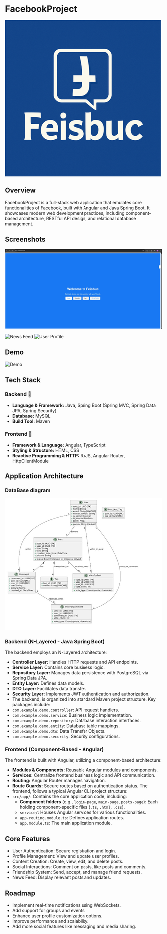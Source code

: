 # FacebookProject

<a href="https://github.com/tomageorge0421/FacebookProject">
  <img src="feisbuc.png" alt="Logo" width="500"/>
</a>


## Overview

FacebookProject is a full-stack web application that emulates core functionalities of Facebook, built with Angular and Java Spring Boot. It showcases modern web development practices, including component-based architecture, RESTful API design, and relational database management.

## Screenshots

<a href="https://github.com/tomageorge0421/FacebookProject">
  <img src="login.jpg" alt="Logo" width="700"/>
</a>

![News Feed](feed.png)
![User Profile](profile.png)

## Demo

![Demo](demo.gif)

## Tech Stack

### Backend 🚀
- **Language & Framework:** Java, Spring Boot (Spring MVC, Spring Data JPA, Spring Security)
- **Database:** MySQL
- **Build Tool:** Maven

### Frontend 🎨
- **Framework & Language:** Angular, TypeScript
- **Styling & Structure:** HTML, CSS
- **Reactive Programming & HTTP:** RxJS, Angular Router, HttpClientModule

## Application Architecture

### DataBase diagram
![Architecture Diagram of DataBase](architectureDB.jpg)
### Backend (N-Layered - Java Spring Boot)
The backend employs an N-Layered architecture:
- **Controller Layer:** Handles HTTP requests and API endpoints.
- **Service Layer:** Contains core business logic.
- **Repository Layer:** Manages data persistence with PostgreSQL via Spring Data JPA.
- **Entity Layer:** Defines data models.
- **DTO Layer:** Facilitates data transfer.
- **Security Layer:** Implements JWT authentication and authorization.
- The backend, is organized into standard Maven project structure. Key packages include:
- `com.example.demo.controller`: API request handlers.
- `com.example.demo.service`: Business logic implementation.
- `com.example.demo.repository`: Database interaction interfaces.
- `com.example.demo.entity`: Database table mappings.
- `com.example.demo.dto`: Data Transfer Objects.
- `com.example.demo.security`: Security configurations.

### Frontend (Component-Based - Angular)
The frontend is built with Angular, utilizing a component-based architecture:
- **Modules & Components:** Reusable Angular modules and components.
- **Services:** Centralize frontend business logic and API communication.
- **Routing:** Angular Router manages navigation.
- **Route Guards:** Secure routes based on authentication status.
  The frontend, follows a typical Angular CLI project structure:
- `src/app/`: Contains the core application code, including:
    - **Component folders** (e.g., `login-page`, `main-page`, `posts-page`): Each holding component-specific files (`.ts`, `.html`, `.css`).
    - `service/`: Houses Angular services for various functionalities.
    - `app-routing.module.ts`: Defines application routes.
    - `app.module.ts`: The main application module.

## Core Features

- User Authentication: Secure registration and login.
- Profile Management: View and update user profiles.
- Content Creation: Create, view,  edit, and delete posts.
- Social Interactions: Comment on posts, like posts and comments.
- Friendship System: Send, accept, and manage friend requests.
- News Feed: Display relevant posts and updates.

## Roadmap

- Implement real-time notifications using WebSockets.
- Add support for groups and events.
- Enhance user profile customization options.
- Improve performance and scalability.
- Add more social features like messaging and media sharing.

